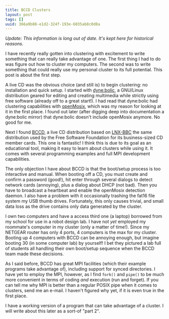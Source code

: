 ```yaml
---
title: BCCD Clusters
layout: post
tags: []
uuid: 366a9b88-e1d2-324f-193e-6035ab8c0d8a
---
```


*Update: This information is long out of date. It's kept here for
historical reasons.*

I have recently really gotten into clustering with excitement to write
something that can really take advantage of one. The first thing I had
to do was figure out how to cluster my computers. The second was to
write something that could really use my personal cluster to its full
potential. This post is about the first step.

A live CD was the obvious choice (and still is) to begin clustering:
no installation and quick setup. I started with [dyne:bolic][dyne], a
GNU/Linux distribution geared for editing and creating multimedia
while strictly using free software (already off to a great start!). I
had read that dyne:bolic had clustering capabilities with
[openMosix][openMosix], which was my reason for looking at it in the
first place. I found out later (after digging deep into documentation
a dyne:bolic mirror) that dyne:bolic doesn't include openMosix
anymore. No good for me.

Next I found [BCCD][bccd], a live CD distribution based on
[LNX-BBC][lnx] the same distribution used by the Free Software
Foundation for its business-sized CD member cards. This one is
fantastic! I think this is due to its goal as an educational tool,
making it easy to learn about clusters while using it. It comes with
several programming examples and full MPI development capabilities.

The only objection I have about BCCD is that the boot/setup process is
too interactive and manual. When booting off a CD, you must create and
confirm a password (good!), hit enter through several dialogs to
detect network cards (annoying), plus a dialog about DHCP (not bad).
Then you have to broadcast a heartbeat and enable the openMosix
detection daemon. I also have a problem with it occasionally trashing
the fat16 file system my USB thumb drives. Fortunately, this only
causes trivial, and small data loss as the drive contains only data
generated by the cluster.

I own two computers and have a access third one (a laptop) borrowed
from my school for use in a robot design lab. I have not *yet*
employed my roommate's computer in my cluster (only a matter of
time!). Since my NETGEAR router has only 4 ports, 4 computers is the
max for my cluster. Booting up 4 computers with BCCD can be annoying
enough, but imagine booting 30 (in some computer lab) by yourself! I
bet they pictured a lab full of students all handling their own
boot/setup sequence when the BCCD team made these decisions.

As I said before, BCCD has great MPI facilities (which their example
programs take advantage of), including support for synced directories.
I have yet to employ the MPI, however, as I find `fork()` and `pipe()`
to be much more convenient in terms of coding *and* execution (run and
forget). If you can tell me why MPI is better than a regular POSIX
pipe when it comes to clusters, send me an e-mail. I haven't figured
why yet, if it is even true in the first place.

I have a working version of a program that can take advantage of a
cluster. I will write about this later as a sort-of "part 2".


[dyne]: http://www.dynebolic.org/
[openmosix]: http://openmosix.sourceforge.net/
[bccd]: http://bccd.cs.uni.edu/
[lnx]: http://www.lnx-bbc.com/
